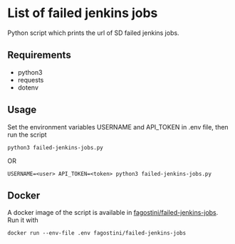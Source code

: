 # List of failed jenkins jobs

Python script which prints the url of SD failed jenkins jobs.

## Requirements

* python3
* requests
* dotenv

## Usage

Set the environment variables USERNAME and API_TOKEN in .env file, then run the script

`python3 failed-jenkins-jobs.py`

OR

`USERNAME=<user> API_TOKEN=<token> python3 failed-jenkins-jobs.py`

## Docker

A docker image of the script is available in [fagostini/failed-jenkins-jobs](https://hub.docker.com/r/fagostini/failed-jenkins-jobs/tags).  
Run it with

`docker run --env-file .env fagostini/failed-jenkins-jobs`
